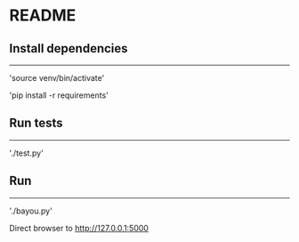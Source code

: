 # README

## Install dependencies
-----------
  'source venv/bin/activate'

  'pip install -r requirements'

## Run tests
-----------
  './test.py'

## Run
-----------
  './bayou.py'

Direct browser to http://127.0.0.1:5000
